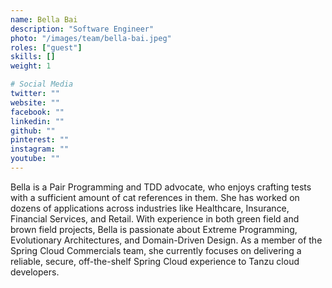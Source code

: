 ```yaml
---
name: Bella Bai
description: "Software Engineer"
photo: "/images/team/bella-bai.jpeg"
roles: ["guest"]
skills: []
weight: 1

# Social Media
twitter: ""
website: ""
facebook: ""
linkedin: ""
github: ""
pinterest: ""
instagram: ""
youtube: ""
---
```


Bella is a Pair Programming and TDD advocate, who enjoys crafting tests with a sufficient amount of cat references in them. She has worked on dozens of applications across industries like Healthcare, Insurance, Financial Services, and Retail. With experience in both green field and brown field projects, Bella is passionate about Extreme Programming, Evolutionary Architectures, and Domain-Driven Design. As a member of the Spring Cloud Commercials team, she currently focuses on delivering a reliable, secure, off-the-shelf Spring Cloud experience to Tanzu cloud developers.

<!--more-->
